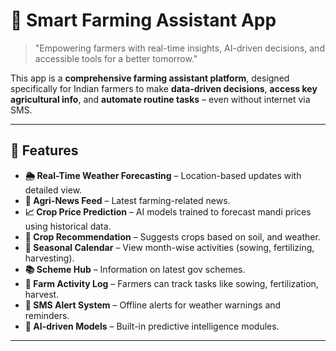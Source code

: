 # 🌾 Smart Farming Assistant App

> "Empowering farmers with real-time insights, AI-driven decisions, and accessible tools for a better tomorrow."

This app is a **comprehensive farming assistant platform**, designed specifically for Indian farmers to make **data-driven decisions**, **access key agricultural info**, and **automate routine tasks** – even without internet via SMS.

---

## 🚀 Features

- **🌦️ Real-Time Weather Forecasting** – Location-based updates with detailed view.
- **📰 Agri-News Feed** – Latest farming-related news.
- **📈 Crop Price Prediction** – AI models trained to forecast mandi prices using historical data.
- **🌱 Crop Recommendation** – Suggests crops based on soil, and weather.
- **📆 Seasonal Calendar** – View month-wise activities (sowing, fertilizing, harvesting).
- **📚 Scheme Hub** – Information on latest gov schemes.
- **🧾 Farm Activity Log** – Farmers can track tasks like sowing, fertilization, harvest.
- **📲 SMS Alert System** – Offline alerts for weather warnings and reminders.
- **🧠 AI-driven Models** – Built-in predictive intelligence modules.

---